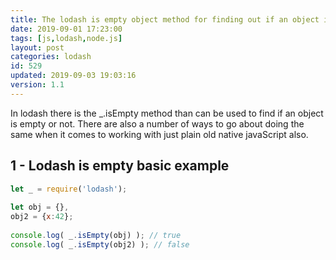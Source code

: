 ```yaml
---
title: The lodash is empty object method for finding out if an object is empty or not
date: 2019-09-01 17:23:00
tags: [js,lodash,node.js]
layout: post
categories: lodash
id: 529
updated: 2019-09-03 19:03:16
version: 1.1
---
```


In lodash there is the \_.isEmpty method than can be used to find if an object is empty or not. There are also a number of ways to go about doing the same when it comes to working with just plain old native javaScript also. 

<!-- more -->

## 1 - Lodash is empty basic example

```js
let _ = require('lodash');
 
let obj = {},
obj2 = {x:42};
 
console.log( _.isEmpty(obj) ); // true
console.log( _.isEmpty(obj2) ); // false
```